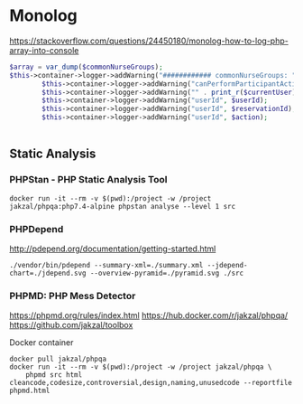 # Monolog

<https://stackoverflow.com/questions/24450180/monolog-how-to-log-php-array-into-console>

```php
$array = var_dump($commonNurseGroups);
$this->container->logger->addWarning("############ commonNurseGroups: " . print_r($commonNurseGroups, true));
        $this->container->logger->addWarning("canPerformParticipantAction");
        $this->container->logger->addWarning("" . print_r($currentUser));
        $this->container->logger->addWarning("userId", $userId);
        $this->container->logger->addWarning("userId", $reservationId);
        $this->container->logger->addWarning("userId", $action);
 
```

## Static Analysis

### PHPStan - PHP Static Analysis Tool

```shell
docker run -it --rm -v $(pwd):/project -w /project jakzal/phpqa:php7.4-alpine phpstan analyse --level 1 src
```

### PHPDepend

<http://pdepend.org/documentation/getting-started.html>

```shell
./vendor/bin/pdepend --summary-xml=./summary.xml --jdepend-chart=./jdepend.svg --overview-pyramid=./pyramid.svg ./src
```

### PHPMD: PHP Mess Detector

<https://phpmd.org/rules/index.html>
<https://hub.docker.com/r/jakzal/phpqa/>
<https://github.com/jakzal/toolbox>

Docker container

```shell
docker pull jakzal/phpqa
docker run -it --rm -v $(pwd):/project -w /project jakzal/phpqa \
    phpmd src html cleancode,codesize,controversial,design,naming,unusedcode --reportfile phpmd.html
```
